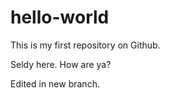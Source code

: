 # hello-world
This is my first repository on Github.

Seldy here. How are ya?

Edited in new branch.
